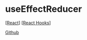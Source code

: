 # useEffectReducer

[[React]] [[React Hooks]]

[Github](https://github.com/davidkpiano/useEffectReducer)

[//begin]: # "Autogenerated link references for markdown compatibility"
[React]: react "React"
[React Hooks]: react-hooks "React Hooks"
[//end]: # "Autogenerated link references"